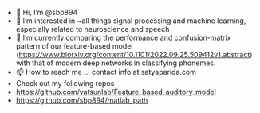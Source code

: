 - 👋 Hi, I’m @sbp894
- 👀 I’m interested in ~all things signal processing and machine learning, especially related to neuroscience and speech 
- 🌱 I’m currently comparing the performance and confusion-matrix pattern of our feature-based model (https://www.biorxiv.org/content/10.1101/2022.09.25.509412v1.abstract) with that of modern deep networks in classifying phonemes.
- 📫 How to reach me ... contact info at satyaparida.com
- Check out my following repos
-   https://github.com/vatsunlab/Feature_based_auditory_model 
-   https://github.com/sbp894/matlab_path 

<!---
sbp894/sbp894 is a ✨ special ✨ repository because its `README.md` (this file) appears on your GitHub profile.
You can click the Preview link to take a look at your changes.
--->
